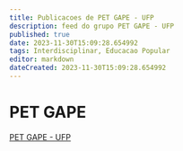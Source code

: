 ```yaml
---
title: Publicacoes de PET GAPE - UFP 
description: feed do grupo PET GAPE - UFP
published: true
date: 2023-11-30T15:09:28.654992
tags: Interdisciplinar, Educacao Popular
editor: markdown
dateCreated: 2023-11-30T15:09:28.654992
---
```


# PET GAPE
[PET GAPE - UFP](/grupo/184PETGAPEUFP.md)
